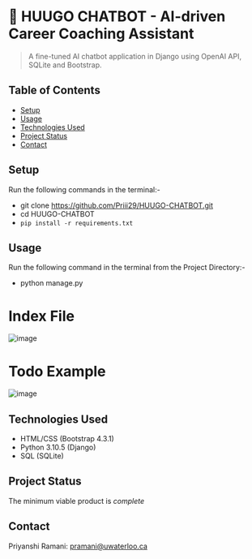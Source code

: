 # 📝 HUUGO CHATBOT - AI-driven Career Coaching Assistant

> A fine-tuned AI chatbot application in Django using OpenAI API, SQLite and Bootstrap.

## Table of Contents
* [Setup](#setup)
* [Usage](#usage)
* [Technologies Used](#technologies-used)
* [Project Status](#project-status)
* [Contact](#contact)
<!-- * [License](#license) -->


## Setup
Run the following commands in the terminal:-
- git clone https://github.com/Priii29/HUUGO-CHATBOT.git
- cd HUUGO-CHATBOT
- `pip install -r requirements.txt`

## Usage
Run the following command in the terminal from the Project Directory:-
- python manage.py


# Index File
![image]()


# Todo Example
![image]()




## Technologies Used
- HTML/CSS (Bootstrap 4.3.1)
- Python 3.10.5 (Django)
- SQL (SQLite)

## Project Status
The minimum viable product is *complete*


## Contact
Priyanshi Ramani: pramani@uwaterloo.ca
